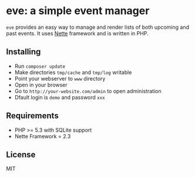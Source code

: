 # eve: a simple event manager

`eve` provides an easy way to manage and render lists of both 
upcoming and past events.  It uses [Nette](http://nette.org/) framework and is written in PHP.

## Installing

 - Run `composer update`
 - Make directories `tmp/cache` and `tmp/log` writable
 - Point your webserver to `www` directory
 - Open in your browser 
 - Go to `http://your-website.com/admin` to open administration
 - Dfault login is `demo` and password `xxx`

## Requirements

- PHP >= 5.3 with SQLite support
- Nette Framework = 2.3

## License

MIT
